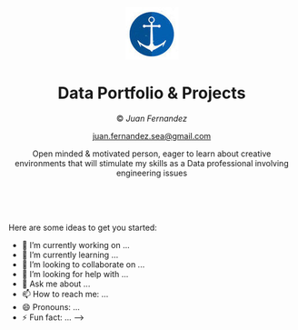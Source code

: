 
<div align="center">


![alt](trinu.jpg)

# Data Portfolio & Projects

© *Juan Fernandez*  

juan.fernandez.sea@gmail.com

Open minded & motivated person, eager to learn about creative environments that will stimulate my skills as a Data professional involving engineering issues


<br />


<br />


<br />





<div align="left">

Here are some ideas to get you started:

- 🔭 I’m currently working on ...
- 🌱 I’m currently learning ...
- 👯 I’m looking to collaborate on ...
- 🤔 I’m looking for help with ...
- 💬 Ask me about ...
- 📫 How to reach me: ...
- 😄 Pronouns: ...
- ⚡ Fun fact: ...
-->
